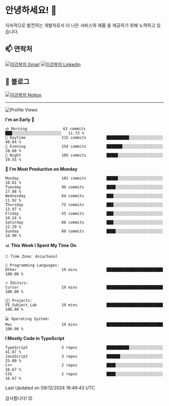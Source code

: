 # 안녕하세요! 👋

지속적으로 발전하는 개발자로서 더 나은 서비스와 제품
을 제공하기 위해 노력하고 있습니다.

## 📫 연락처
[![이강복의 Gmail](https://img.shields.io/badge/Gmail-D14836?style=for-the-badge&logo=gmail&logoColor=white)](mailto:pmmm114@gmail.com)
[![이강복의 Linkedin](https://img.shields.io/badge/LinkedIn-0077B5?style=for-the-badge&logo=linkedin&logoColor=white)](https://www.linkedin.com/in/lkb0297)

## 📝 블로그
[![이강복의 Notion](https://img.shields.io/badge/Notion-000000?style=for-the-badge&logo=notion&logoColor=white)](https://pmmm114.notion.site/)

---
<!--START_SECTION:waka-->
![Profile Views](http://img.shields.io/badge/Profile%20Views-0-blue)

**I'm an Early 🐤** 

```text
🌞 Morning                63 commits          ███░░░░░░░░░░░░░░░░░░░░░░   11.73 % 
🌆 Daytime                215 commits         ██████████░░░░░░░░░░░░░░░   40.04 % 
🌃 Evening                154 commits         ███████░░░░░░░░░░░░░░░░░░   28.68 % 
🌙 Night                  105 commits         █████░░░░░░░░░░░░░░░░░░░░   19.55 % 
```
📅 **I'm Most Productive on Monday** 

```text
Monday                   101 commits         █████░░░░░░░░░░░░░░░░░░░░   18.81 % 
Tuesday                  96 commits          ████░░░░░░░░░░░░░░░░░░░░░   17.88 % 
Wednesday                64 commits          ███░░░░░░░░░░░░░░░░░░░░░░   11.92 % 
Thursday                 75 commits          ███░░░░░░░░░░░░░░░░░░░░░░   13.97 % 
Friday                   55 commits          ███░░░░░░░░░░░░░░░░░░░░░░   10.24 % 
Saturday                 66 commits          ███░░░░░░░░░░░░░░░░░░░░░░   12.29 % 
Sunday                   80 commits          ████░░░░░░░░░░░░░░░░░░░░░   14.90 % 
```


📊 **This Week I Spent My Time On** 

```text
🕑︎ Time Zone: Asia/Seoul

💬 Programming Languages: 
Other                    19 mins             █████████████████████████   100.00 % 

🔥 Editors: 
Cursor                   19 mins             █████████████████████████   100.00 % 

🐱‍💻 Projects: 
FE_Subject_Lab           19 mins             █████████████████████████   100.00 % 

💻 Operating System: 
Mac                      19 mins             █████████████████████████   100.00 % 
```

**I Mostly Code in TypeScript** 

```text
TypeScript               5 repos             ██████████░░░░░░░░░░░░░░░   41.67 % 
JavaScript               3 repos             ██████░░░░░░░░░░░░░░░░░░░   25.00 % 
C++                      2 repos             ████░░░░░░░░░░░░░░░░░░░░░   16.67 % 
CSS                      2 repos             ████░░░░░░░░░░░░░░░░░░░░░   16.67 % 
```




 Last Updated on 09/12/2024 18:49:43 UTC
<!--END_SECTION:waka-->

감사합니다! 😊
